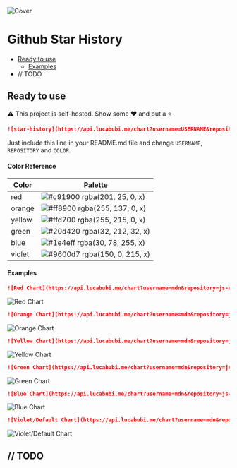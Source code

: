 
![Cover](https://i.ibb.co/C5dzx2K/IMG-9867-1.jpg)
# Github Star History

- [Ready to use](#ready-to-use)
    - [Examples](#examples)
- // TODO

## Ready to use
:warning: This project is self-hosted. Show some :hearts: and put a :star:

```md
![star-history](https://api.lucabubi.me/chart?username=USERNAME&repository=REPOSITORY&color=COLOR)
```

Just include this line in your README.md file and change `USERNAME`, `REPOSITORY` and `COLOR`.

#### Color Reference

| Color             | Palette                                                            |
| ----------------- | ------------------------------------------------------------------ |
| red | ![#c91900](https://via.placeholder.com/10/c91900?text=+) rgba(201, 25, 0, x) |
| orange | ![#ff8900](https://via.placeholder.com/10/ff8900?text=+) rgba(255, 137, 0, x) |
| yellow | ![#ffd700](https://via.placeholder.com/10/ffd700?text=+) rgba(255, 215, 0, x) |
| green | ![#20d420](https://via.placeholder.com/10/20d420?text=+) rgba(32, 212, 32, x) |
| blue | ![#1e4eff](https://via.placeholder.com/10/1e4eff?text=+) rgba(30, 78, 255, x) |
| violet | ![#9600d7](https://via.placeholder.com/10/9600d7?text=+) rgba(150, 0, 215, x) |

#### Examples

```md
![Red Chart](https://api.lucabubi.me/chart?username=mdn&repository=js-examples&color=red)
```
![Red Chart](https://api.lucabubi.me/chart?username=mdn&repository=js-examples&color=red)

```md
![Orange Chart](https://api.lucabubi.me/chart?username=mdn&repository=js-examples&color=orange)
```
![Orange Chart](https://api.lucabubi.me/chart?username=mdn&repository=js-examples&color=orange)

```md
![Yellow Chart](https://api.lucabubi.me/chart?username=mdn&repository=js-examples&color=yellow)
```
![Yellow Chart](https://api.lucabubi.me/chart?username=mdn&repository=js-examples&color=yellow)

```md
![Green Chart](https://api.lucabubi.me/chart?username=mdn&repository=js-examples&color=green)
```
![Green Chart](https://api.lucabubi.me/chart?username=mdn&repository=js-examples&color=green)

```md
![Blue Chart](https://api.lucabubi.me/chart?username=mdn&repository=js-examples&color=blue)
```
![Blue Chart](https://api.lucabubi.me/chart?username=mdn&repository=js-examples&color=blue)

```md
![Violet/Default Chart](https://api.lucabubi.me/chart?username=mdn&repository=js-examples)
```
![Violet/Default Chart](https://api.lucabubi.me/chart?username=mdn&repository=js-examples)

## // TODO